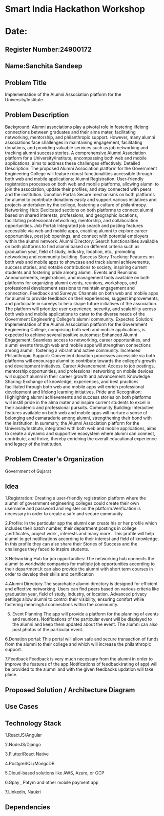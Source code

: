 # Smart India Hackathon Workshop
# Date:
## Register Number:24900172
## Name:Sanchita Sandeep
## Problem Title
Implementation of the Alumni Association platform for the University/Institute.
## Problem Description
Background: Alumni associations play a pivotal role in fostering lifelong connections between graduates and their alma mater, facilitating networking, mentorship, and philanthropic support. However, many alumni associations face challenges in maintaining engagement, facilitating donations, and providing valuable services such as job networking and tracking alumni success stories. A comprehensive Alumni Association platform for a University/Institute, encompassing both web and mobile applications, aims to address these challenges effectively. Detailed Description: The proposed Alumni Association platform for the Government Engineering College will feature robust functionalities accessible through both web and mobile applications: Alumni Registration: User-friendly registration processes on both web and mobile platforms, allowing alumni to join the association, update their profiles, and stay connected with peers and the institution. Donation Portal: Secure mechanisms on both platforms for alumni to contribute donations easily and support various initiatives and projects undertaken by the college, fostering a culture of philanthropy. Networking Hub: Dedicated sections on both platforms to connect alumni based on shared interests, professions, and geographic locations, facilitating professional networking, mentorship, and collaboration opportunities. Job Portal: Integrated job search and posting features accessible via web and mobile apps, enabling alumni to explore career opportunities, post job openings, and connect with potential employers within the alumni network. Alumni Directory: Search functionalities available on both platforms to find alumni based on different criteria such as graduation year, field of study, industry, location, etc., promoting networking and community building. Success Story Tracking: Features on both web and mobile apps to showcase and track alumni achievements, success stories, and notable contributions to society, inspiring current students and fostering pride among alumni. Events and Reunions: Announcements, registrations, and management tools available on both platforms for organizing alumni events, reunions, workshops, and professional development sessions to maintain engagement and connection. Feedback and Surveys: Channels on both web and mobile apps for alumni to provide feedback on their experiences, suggest improvements, and participate in surveys to help shape future initiatives of the association. The platform will prioritize user experience, security, and scalability across both web and mobile applications to cater to the diverse needs of the Government Engineering College's alumni community. Expected Solution: Implementation of the Alumni Association platform for the Government Engineering College, comprising both web and mobile applications, is expected to achieve several positive outcomes: Enhanced Alumni Engagement: Seamless access to networking, career opportunities, and alumni events through web and mobile apps will strengthen connections among alumni, fostering a vibrant and active community. Increased Philanthropic Support: Convenient donation processes accessible via both platforms will encourage alumni to contribute towards the college's growth and development initiatives. Career Advancement: Access to job postings, mentorship opportunities, and professional networking on mobile devices will support alumni in their career growth and advancement. Knowledge Sharing: Exchange of knowledge, experiences, and best practices facilitated through both web and mobile apps will enrich professional development and lifelong learning initiatives. Pride and Recognition: Highlighting alumni achievements and success stories on both platforms will instill pride in the alma mater and inspire current students to excel in their academic and professional pursuits. Community Building: Interactive features available on both web and mobile apps will nurture a sense of belonging and camaraderie among alumni, strengthening their bond with the institution. In summary, the Alumni Association platform for the University/Institute, integrated with both web and mobile applications, aims to create a dynamic and supportive ecosystem where alumni can connect, contribute, and thrive, thereby enriching the overall educational experience and legacy of the institution.
## Problem Creater's Organization
Government of Gujarat

## Idea
1.Registration:
Creating a user-friendly registration platform where the alumni of government engineering colleges could create their own username and password and register on the platform.Verification is necessary in order to create a safe and secure community. 

2.Profile:
In the particular app the alumni can create his or her profile which includes their batch number, their department,postings in college ,certificates, project work , interests and many more .
This profile will help alumni to get notifications according to their interest and field of knowledge.
In this profile they can also share their Stories of Success and the challenges they faced to inspire students.  

3.Networking Hub for job opportunities:
The networking hub connects the alumni to worldwide companies for multiple job opportunities according to their department.It can also provide the alumni with short term courses in order to develop their skills and certification 

4.Alumni Directory
 The searchable alumni directory is designed for efficient and effective networking. Users can find peers based on various criteria like graduation year, field of study, industry, or location. Advanced privacy settings allow alumni to control their visibility, ensuring comfort while fostering meaningful connections within the community.

5. Event Planning
The app will provide a platform for the planning of events and reunions. Notifications of the particular event will be displayed to the alumni and keep them updated about the event.
The alumni can also post photos of the particular event.

6.Donation portal:
This portal will allow safe and secure transaction of funds from the alumni to their college and which will increase the philanthropic support.



7.Feedback
Feedback is very much necessary from the alumni in order to improve the features of the app.Notifications of feedback(rating of app) will be provided to the alumni and with the given feedbacks updation will take place. 




## Proposed Solution / Architecture Diagram


## Use Cases


## Technology Stack
1.ReactJS/Angular

2.NodeJS/Django

3.Flutter/React Native

4.PostgreSQL/MongoDB

5.Cloud-based solutions like AWS, Azure, or GCP

6.Gpay , Patym and other mobile payment app

7.Linkedin, Naukri
   



## Dependencies

